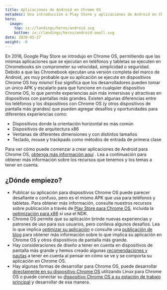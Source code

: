 ```yaml
---
title: Aplicaciones de Android en Chrome OS
metadesc: Una introducción a Play Store y aplicaciones de Android en Chrome OS.
hero:
  image:
    top: ix://landings/heros/android.svg
    bottom: ix://landings/heros/android-small.svg
date: 2020-05-27
weight: -8
---
```


En 2016, Google Play Store se introdujo en Chrome OS, permitiendo que las mismas aplicaciones que se ejecutan en teléfonos y tabletas se ejecuten en Chromebooks sin comprometer su velocidad, simplicidad o seguridad. Debido a que las Chromebook ejecutan una versión completa del marco de Android, ¡es muy probable que su aplicación se ejecute en dispositivos Chrome OS hoy mismo! Eso significa que los desarrolladores pueden tomar un único APK y escalarlo para que funcione en cualquier dispositivo Chrome OS, lo que permite experiencias aún más inmersivas y atractivas en dispositivos con pantallas más grandes. Existen algunas diferencias entre los teléfonos y los dispositivos con Chrome OS (y otros dispositivos de pantalla más grandes) que pueden agregar desafíos y oportunidades para diferentes experiencias como:

- Dispositivos donde la orientación horizontal es más común
- Dispositivos de arquitectura x86
- Ventanas de diferentes dimensiones y con distintos tamaños
- Teclado, mouse y trackpads como métodos de entrada de primera clase

Para ver cómo puede comenzar a crear aplicaciones de Android para Chrome OS, [obtenga más información aquí](/{{locale.code}}/android/start) . Lea a continuación para obtener más información sobre los recursos que tenemos y los temas a tener en cuenta.

## ¿Dónde empiezo?

- Publicar su aplicación para dispositivos Chrome OS puede parecer desafiante o confuso, pero es el mismo APK que usa para teléfonos y tabletas. Para obtener más información, consulte nuestros recursos sobre publicación a través de [Play Store para Chrome OS,](/{{locale.code}}/publish) incluida la [optimización para x86](/{{locale.code}}/games/optimizing-games-publishing) si usa el NDK.
- Chrome OS permite que su aplicación brinde nuevas experiencias y patrones de uso para sus usuarios, pero conlleva algunos desafíos. Lea lo que implica [optimizar su aplicación](/{{locale.code}}/android/optimizing) o consulte una [publicación de blog](https://medium.com/androiddevelopers/android-at-large-how-to-bring-optimized-experiences-to-the-big-screen-a50a6784e59d) para obtener más información sobre lo que implica su aplicación en Chrome OS y otros dispositivos de pantalla más grande.
- Hay consideraciones de diseño a tener en cuenta en dispositivos de pantalla más grande y hemos creado algunas [recomendaciones y pautas](/{{locale.code}}/android/design) a tener en cuenta al pensar en cómo se ve y se comporta su aplicación en Chrome OS.
- Hay algunas formas de desarrollar para Chrome OS, puede desarrollar [directamente en su dispositivo Chrome OS](/{{locale.code}}/android-environment/deploying-apps#implementar-desde-chrome-os) utilizando Linux para Chrome OS o puede conectar su [dispositivo Chrome OS a su estación de trabajo principal](/{{locale.code}}/android-environment/deploying-apps#instalar-desde-otro-dispositivo) y desarrollar de esa manera.
